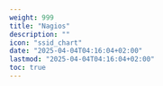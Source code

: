 ```yaml
---
weight: 999
title: "Nagios"
description: ""
icon: "ssid_chart"
date: "2025-04-04T04:16:04+02:00"
lastmod: "2025-04-04T04:16:04+02:00"
toc: true
---
```

